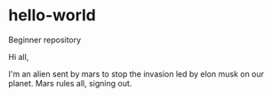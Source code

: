 # hello-world
Beginner repository 


Hi all, 

I'm an alien sent by mars to stop the invasion led by elon musk on our planet. 
Mars rules all, signing out.
